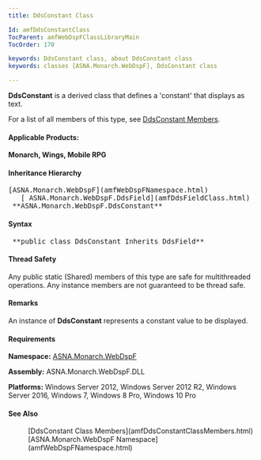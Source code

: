 ```yaml
---
title: DdsConstant Class

Id: amfDdsConstantClass
TocParent: amfWebDspFClassLibraryMain
TocOrder: 170

keywords: DdsConstant class, about DdsConstant class
keywords: classes [ASNA.Monarch.WebDspF], DdsConstant class

---
```


**DdsConstant** is a derived class that defines a 'constant' that displays as text.

For a list of all members of this type, see [ DdsConstant Members](amfDdsConstantClassMembers.html).

#### Applicable Products:
**Monarch, Wings, Mobile RPG** 
<!--mine -->

#### Inheritance Hierarchy
<pre>[ASNA.Monarch.WebDspF](amfWebDspFNamespace.html)
   [ ASNA.Monarch.WebDspF.DdsField](amfDdsFieldClass.html)
 **ASNA.Monarch.WebDspF.DdsConstant** </pre>

<!--mine -->

#### Syntax
<pre class="prettyprint"> **public class DdsConstant Inherits DdsField** </pre>

#### Thread Safety
Any public static (Shared) members of this type are safe for multithreaded operations. Any instance members are not guaranteed to be thread safe.

#### Remarks
An instance of **DdsConstant** represents a constant value to be displayed.

#### Requirements
**Namespace:** [ASNA.Monarch.WebDspF](amfWebDspFNamespace.html)

**Assembly:** ASNA.Monarch.WebDspF.DLL

**Platforms:** Windows Server 2012, Windows Server 2012 R2, Windows Server 2016, Windows 7, Windows 8 Pro, Windows 10 Pro

#### See Also
<dl>
        <dd>[DdsConstant Class Members](amfDdsConstantClassMembers.html)</dd>
        <dd>[ASNA.Monarch.WebDspF Namespace](amfWebDspFNamespace.html)</dd>
</dl>

